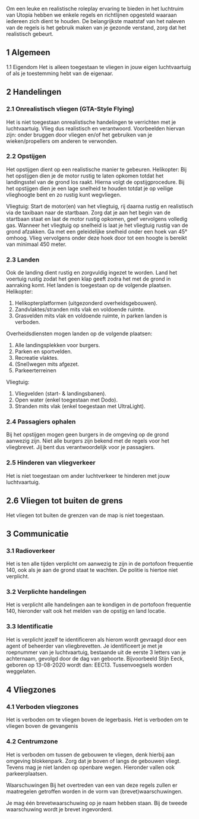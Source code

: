 Om een leuke en realistische roleplay ervaring te bieden in het luchtruim van Utopia hebben we enkele regels en richtlijnen opgesteld waaraan iedereen zich dient te houden. De belangrijkste maatstaf van het naleven van de regels is het gebruik maken van je gezonde verstand, zorg dat het realistisch gebeurt.

## 1 Algemeen
1.1 Eigendom
Het is alleen toegestaan te vliegen in jouw eigen luchtvaartuig of als je toestemming hebt van de eigenaar.

## 2 Handelingen

### 2.1 Onrealistisch vliegen (GTA-Style Flying)
Het is niet toegestaan onrealistische handelingen te verrichten met je luchtvaartuig. Vlieg dus realistisch en verantwoord. Voorbeelden hiervan zijn: onder bruggen door vliegen en/of het gebruiken van je wieken/propellers om anderen te verwonden.

### 2.2 Opstijgen
Het opstijgen dient op een realistische manier te gebeuren. 
Helikopter: 
Bij het opstijgen dien je de motor rustig te laten opkomen totdat het landingsstel van de grond los raakt. Hierna volgt de opstijgprocedure. Bij het opstijgen dien je een lage snelheid te houden totdat je op veilige vlieghoogte bent en zo rustig kunt wegvliegen.

Vliegtuig:
Start de motor(en) van het vliegtuig, rij daarna rustig en realistisch via de taxibaan naar de startbaan. Zorg dat je aan het begin van de startbaan staat en laat de motor rustig opkomen, geef vervolgens volledig gas. Wanneer het vliegtuig op snelheid is laat je het vliegtuig rustig van de grond afzakken. Ga met een geleidelijke snelheid onder een hoek van 45° omhoog. Vlieg vervolgens onder deze hoek door tot een hoogte is bereikt van minimaal 450 meter. 

### 2.3 Landen
Ook de landing dient rustig en zorgvuldig ingezet te worden. Land het voertuig rustig zodat het geen klap geeft zodra het met de grond in aanraking komt. Het landen is toegestaan op de volgende plaatsen.
Helikopter: 
1. Helikopterplatformen (uitgezonderd overheidsgebouwen).
2. Zandvlaktes/stranden mits vlak en voldoende ruimte.
3. Grasvelden mits vlak en voldoende ruimte, in parken landen is verboden.

Overheidsdiensten mogen landen op de volgende plaatsen:
1. Alle landingsplekken voor burgers.
2. Parken en sportvelden.
3. Recreatie vlaktes.
4. (Snel)wegen mits afgezet.
5. Parkeerterreinen

Vliegtuig:
1. Vliegvelden (start- & landingsbanen).
2. Open water (enkel toegestaan met Dodo).
3. Stranden mits vlak (enkel toegestaan met UltraLight).

### 2.4 Passagiers ophalen
Bij het opstijgen mogen geen burgers in de omgeving op de grond aanwezig zijn. Niet alle burgers zijn bekend met de regels voor het vliegbrevet. Jij bent dus verantwoordelijk voor je passagiers.

### 2.5 Hinderen van vliegverkeer
Het is niet toegestaan om ander luchtverkeer te hinderen met jouw luchtvaartuig. 

## 2.6 Vliegen tot buiten de grens
Het vliegen tot buiten de grenzen van de map is niet toegestaan.

## 3 Communicatie

### 3.1 Radioverkeer
Het is ten alle tijden verplicht om aanwezig te zijn in de portofoon frequentie 140, ook als je aan de grond staat te wachten. De politie is hiertoe niet verplicht.

### 3.2 Verplichte handelingen
Het is verplicht alle handelingen aan te kondigen in de portofoon frequentie 140, hieronder valt ook het melden van de opstijg en land locatie. 

### 3.3 Identificatie
Het is verplicht jezelf te identificeren als hierom wordt gevraagd door een agent of beheerder van vliegbrevetten. Je identificeert je met je roepnummer van je luchtvaartuig, bestaande uit de eerste 3 letters van je achternaam, gevolgd door de dag van geboorte. Bijvoorbeeld Stijn Eeck, geboren op 13-08-2020 wordt dan: EEC13. Tussenvoegsels worden weggelaten. 

## 4 Vliegzones

### 4.1 Verboden vliegzones
Het is verboden om te vliegen boven de legerbasis.
Het is verboden om te vliegen boven de gevangenis

### 4.2 Centrumzone
Het is verboden om tussen de gebouwen te vliegen, denk hierbij aan omgeving blokkenpark. Zorg dat je boven of langs de gebouwen vliegt.
Tevens mag je niet landen op openbare wegen. Hieronder vallen ook parkeerplaatsen.

Waarschuwingen
Bij het overtreden van een van deze regels zullen er maatregelen getroffen worden in de vorm van (brevet)waarschuwingen. 

Je mag één brevetwaarschuwing op je naam hebben staan. Bij de tweede waarschuwing wordt je brevet ingevorderd. 